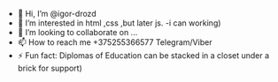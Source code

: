- 👋 Hi, I’m @igor-drozd
- 👀 I’m interested in html ,css ,but later js.
-i can working)
- 💞️ I’m looking to collaborate on ...
- 📫 How to reach me +375255366577 Telegram/Viber
- ⚡ Fun fact:
Diplomas of Education can be stacked in a closet under a brick for support)  
